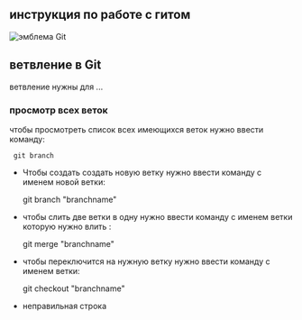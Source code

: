 ## инструкция по работе с гитом

![эмблема Git](besya.jpg)

## ветвление в Git 

ветвление нужны для ...

### просмотр всех веток

чтобы просмотреть список всех имеющихся веток нужно ввести команду:

     git branch

* Чтобы создать создать новую ветку нужно ввести команду с именем новой ветки:

    git branch "branchname"
    
* чтобы слить две ветки в одну нужно ввести команду с именем ветки которую нужно влить :

    git merge "branchname"

* чтобы переключится на нужную ветку нужно ввести команду с именем ветки:

    git checkout "branchname"

* неправильная строка
 
